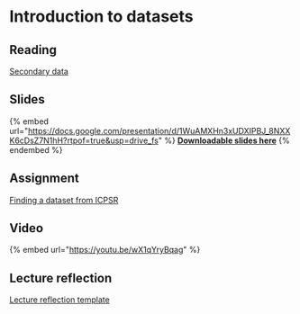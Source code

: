 # Introduction to datasets

## Reading

[Secondary data](https://drive.google.com/file/d/1oItC-fpLZhakFaFwXsRJuUxK2bYYED3c/view?usp=sharing)

## Slides

{% embed url="https://docs.google.com/presentation/d/1WuAMXHn3xUDXIPBJ_8NXXK6cDsZ7N1hH?rtpof=true&usp=drive_fs" %}
[**Downloadable slides here**](https://docs.google.com/presentation/d/1WuAMXHn3xUDXIPBJ_8NXXK6cDsZ7N1hH?rtpof=true\&usp=drive_fs)
{% endembed %}

## Assignment

[Finding a dataset from ICPSR](https://docs.google.com/document/d/1WwseBXUj76TyaFgvEIpl6fFJoYhiKF5l?rtpof=true\&usp=drive_fs)

## Video

{% embed url="https://youtu.be/wX1qYryBqag" %}

## Lecture reflection

[Lecture reflection template](https://docs.google.com/document/d/1ZjeWOm7fu6Y0MpszuwfdDdKS9wQwr8JC?rtpof=true\&usp=drive_fs)

